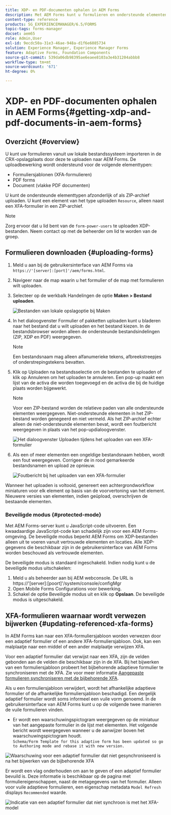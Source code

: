 ```yaml
---
title: XDP- en PDF-documenten ophalen in AEM Forms
description: Met AEM Forms kunt u formulieren en ondersteunde elementen uploaden en gebruiken met adaptieve formulieren. U kunt uploadformulieren en verwante bronnen ook als een ZIP-bestand bulksgewijs verzenden.
content-type: reference
products: SG_EXPERIENCEMANAGER/6.5/FORMS
topic-tags: forms-manager
docset: aem65
role: Admin,User
exl-id: 9ecdc50a-31e3-46ae-948a-d1f6e6085734
solution: Experience Manager, Experience Manager Forms
feature: Adaptive Forms, Foundation Components
source-git-commit: 539da06db98395ae6eaee8103a3e4b31204abbb8
workflow-type: tm+mt
source-wordcount: '671'
ht-degree: 0%

---
```


# XDP- en PDF-documenten ophalen in AEM Forms{#getting-xdp-and-pdf-documents-in-aem-forms}

## Overzicht {#overview}

U kunt uw formulieren vanuit uw lokale bestandssysteem importeren in de CRX-opslagplaats door deze te uploaden naar AEM Forms. De uploadbewerking wordt ondersteund voor de volgende elementtypen:

* Formuliersjablonen (XFA-formulieren)
* PDF forms
* Document (vlakke PDF documenten)

U kunt de ondersteunde elementtypen afzonderlijk of als ZIP-archief uploaden. U kunt een element van het type uploaden `Resource`, alleen naast een XFA-formulier in een ZIP-archief.

>[!NOTE]
>
>Zorg ervoor dat u lid bent van de `form-power-users` te uploaden XDP-bestanden. Neem contact op met de beheerder om lid te worden van de groep.

## Formulieren downloaden {#uploading-forms}

1. Meld u aan bij de gebruikersinterface van AEM Forms via `https://'[server]:[port]'/aem/forms.html`.
1. Navigeer naar de map waarin u het formulier of de map met formulieren wilt uploaden.
1. Selecteer op de werkbalk Handelingen de optie **Maken > Bestand uploaden**.

   ![Bestanden van lokale opslagoptie bij Maken](assets/step.png)

1. In het dialoogvenster Formulier of pakketten uploaden kunt u bladeren naar het bestand dat u wilt uploaden en het bestand kiezen. In de bestandsbrowser worden alleen de ondersteunde bestandsindelingen (ZIP, XDP en PDF) weergegeven.

   >[!NOTE]
   >
   >Een bestandsnaam mag alleen alfanumerieke tekens, afbreekstreepjes of onderstrepingstekens bevatten.

1. Klik op Uploaden na bestandsselectie om de bestanden te uploaden of klik op Annuleren om het uploaden te annuleren. Een pop-up maakt een lijst van de activa die worden toegevoegd en de activa die bij de huidige plaats worden bijgewerkt.

   >[!NOTE]
   >
   >Voor een ZIP-bestand worden de relatieve paden van alle ondersteunde elementen weergegeven. Niet-ondersteunde elementen in het ZIP-bestand worden genegeerd en niet vermeld. Als het ZIP-archief echter alleen de niet-ondersteunde elementen bevat, wordt een foutbericht weergegeven in plaats van het pop-updialoogvenster.

   ![Het dialoogvenster Uploaden tijdens het uploaden van een XFA-formulier](assets/upload-scr.png)

1. Als een of meer elementen een ongeldige bestandsnaam hebben, wordt een fout weergegeven. Corrigeer de in rood gemarkeerde bestandsnamen en upload ze opnieuw.

   ![Foutbericht bij het uploaden van een XFA-formulier](assets/upload-scr-err.png)

Wanneer het uploaden is voltooid, genereert een achtergrondworkflow miniaturen voor elk element op basis van de voorvertoning van het element. Nieuwere versies van elementen, indien geüpload, overschrijven de bestaande elementen.

### Beveiligde modus {#protected-mode}

Met AEM Forms-server kunt u JavaScript-code uitvoeren. Een kwaadaardige JavaScript-code kan schadelijk zijn voor een AEM Forms-omgeving. De beveiligde modus beperkt AEM Forms om XDP-bestanden alleen uit te voeren vanuit vertrouwde elementen en locaties. Alle XDP-gegevens die beschikbaar zijn in de gebruikersinterface van AEM Forms worden beschouwd als vertrouwde elementen.

De beveiligde modus is standaard ingeschakeld. Indien nodig kunt u de beveiligde modus uitschakelen:

1. Meld u als beheerder aan bij AEM webconsole. De URL is https://&#39;[server]:[poort]&#39;/system/console/configMgr
1. Open Mobile Forms Configurations voor bewerking.
1. Schakel de optie Beveiligde modus uit en klik op **Opslaan**. De beveiligde modus is uitgeschakeld.

## XFA-formulieren waarnaar wordt verwezen bijwerken {#updating-referenced-xfa-forms}

In AEM Forms kan naar een XFA-formuliersjabloon worden verwezen door een adaptief formulier of een andere XFA-formuliersjabloon. Ook, kan een malplaatje naar een middel of een ander malplaatje verwijzen XFA.

Voor een adaptief formulier dat verwijst naar een XFA, zijn de velden gebonden aan de velden die beschikbaar zijn in de XFA. Bij het bijwerken van een formuliersjabloon probeert het bijbehorende adaptieve formulier te synchroniseren met de XFA. Zie voor meer informatie [Aangepaste formulieren synchroniseren met de bijbehorende XFA](../../forms/using/synchronizing-adaptive-forms-xfa.md).

Als u een formuliersjabloon verwijdert, wordt het afhankelijke adaptieve formulier of de afhankelijke formuliersjabloon beschadigd. Een dergelijk adaptief formulier wordt soms informeel een vuile vorm genoemd. In de gebruikersinterface van AEM Forms kunt u op de volgende twee manieren de vuile formulieren vinden.

* Er wordt een waarschuwingspictogram weergegeven op de miniatuur van het aangepaste formulier in de lijst met elementen. Het volgende bericht wordt weergegeven wanneer u de aanwijzer boven het waarschuwingspictogram houdt.\
  `Schema/Form Template for this adaptive form has been updated so go to Authoring mode and rebase it with new version.`

![Waarschuwing voor een adaptief formulier dat niet gesynchroniseerd is na het bijwerken van de bijbehorende XFA](assets/dirtyaf.png)

Er wordt een vlag onderhouden om aan te geven of een adaptief formulier bevuild is. Deze informatie is beschikbaar op de pagina met formuliereigenschappen, naast de metagegevens van het formulier. Alleen voor vuile adaptieve formulieren, een eigenschap metadata `Model Refresh` displays `Recommended` waarde.

![Indicatie van een adaptief formulier dat niet synchroon is met het XFA-model](assets/model-refresh.png)
